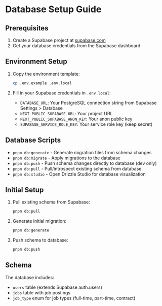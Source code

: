 # Database Setup Guide

## Prerequisites

1. Create a Supabase project at [supabase.com](https://supabase.com)
2. Get your database credentials from the Supabase dashboard

## Environment Setup

1. Copy the environment template:
   ```bash
   cp .env.example .env.local
   ```

2. Fill in your Supabase credentials in `.env.local`:
   - `DATABASE_URL`: Your PostgreSQL connection string from Supabase Settings > Database
   - `NEXT_PUBLIC_SUPABASE_URL`: Your project URL
   - `NEXT_PUBLIC_SUPABASE_ANON_KEY`: Your anon public key
   - `SUPABASE_SERVICE_ROLE_KEY`: Your service role key (keep secret)

## Database Scripts

- `pnpm db:generate` - Generate migration files from schema changes
- `pnpm db:migrate` - Apply migrations to the database
- `pnpm db:push` - Push schema changes directly to database (dev only)
- `pnpm db:pull` - Pull/introspect existing schema from database
- `pnpm db:studio` - Open Drizzle Studio for database visualization

## Initial Setup

1. Pull existing schema from Supabase:
   ```bash
   pnpm db:pull
   ```

2. Generate initial migration:
   ```bash
   pnpm db:generate
   ```

3. Push schema to database:
   ```bash
   pnpm db:push
   ```

## Schema

The database includes:
- `users` table (extends Supabase auth.users)
- `jobs` table with job postings
- `job_type` enum for job types (full-time, part-time, contract)